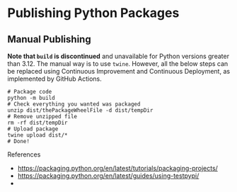 # Publishing Python Packages

## Manual Publishing

**Note that `build` is discontinued** and unavailable for Python versions greater than 3.12. The manual way is to use `twine`. However, all the below steps can be replaced using Continuous Improvement and Continuous Deployment, as implemented by GitHub Actions. 

```shell
# Package code
python -m build
# Check everything you wanted was packaged
unzip dist/thePackageWheelFile -d dist/tempDir
# Remove unzipped file
rm -rf dist/tempDir
# Upload package
twine upload dist/*
# Done!
```

References

- https://packaging.python.org/en/latest/tutorials/packaging-projects/
- https://packaging.python.org/en/latest/guides/using-testpypi/
- 
